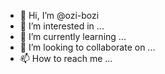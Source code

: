 - 👋 Hi, I’m @ozi-bozi
- 👀 I’m interested in ...
- 🌱 I’m currently learning ...
- 💞️ I’m looking to collaborate on ...
- 📫 How to reach me ...

<!---
ozi-bozi/ozi-bozi is a ✨ special ✨ repository because its `README.md` (this file) appears on your GitHub profile.
You can click the Preview link to take a look at your changes.
--->
